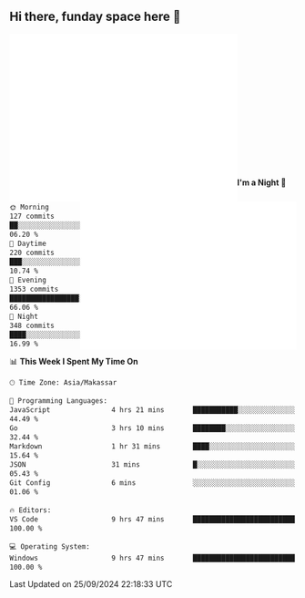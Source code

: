 ## Hi there, funday space here 🚀

<img align="left" width="400" alt="🌞" src="https://raw.githubusercontent.com/fhasnur/fhasnur/master/general.svg?token=ATQS65TR7ETTG5RLJUDIDBLBN34HE">
<img align="right" width="380" alt="🌞" src="https://raw.githubusercontent.com/fhasnur/fhasnur/master/statistics.svg?token=ATQS65TR7ETTG5RLJUDIDBLBN34HE">

<br><br><br><br><br><br><br><br><br><br><br><br><br><br>

<!--START_SECTION:waka-->
**I'm a Night 🦉** 

```text
🌞 Morning                127 commits         ██░░░░░░░░░░░░░░░░░░░░░░░   06.20 % 
🌆 Daytime                220 commits         ███░░░░░░░░░░░░░░░░░░░░░░   10.74 % 
🌃 Evening                1353 commits        █████████████████░░░░░░░░   66.06 % 
🌙 Night                  348 commits         ████░░░░░░░░░░░░░░░░░░░░░   16.99 % 
```


📊 **This Week I Spent My Time On** 

```text
🕑︎ Time Zone: Asia/Makassar

💬 Programming Languages: 
JavaScript               4 hrs 21 mins       ███████████░░░░░░░░░░░░░░   44.49 % 
Go                       3 hrs 10 mins       ████████░░░░░░░░░░░░░░░░░   32.44 % 
Markdown                 1 hr 31 mins        ████░░░░░░░░░░░░░░░░░░░░░   15.64 % 
JSON                     31 mins             █░░░░░░░░░░░░░░░░░░░░░░░░   05.43 % 
Git Config               6 mins              ░░░░░░░░░░░░░░░░░░░░░░░░░   01.06 % 

🔥 Editors: 
VS Code                  9 hrs 47 mins       █████████████████████████   100.00 % 

💻 Operating System: 
Windows                  9 hrs 47 mins       █████████████████████████   100.00 % 
```


 Last Updated on 25/09/2024 22:18:33 UTC
<!--END_SECTION:waka-->
